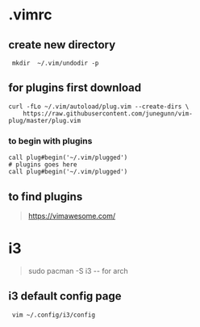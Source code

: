 # .vimrc

## create new directory 
```linux
 mkdir  ~/.vim/undodir -p
 ```

## for plugins first download
```linux
curl -fLo ~/.vim/autoload/plug.vim --create-dirs \
    https://raw.githubusercontent.com/junegunn/vim-plug/master/plug.vim
```
    
### to begin with plugins
```vim
call plug#begin('~/.vim/plugged')
# plugins goes here
call plug#begin('~/.vim/plugged')
```

## to find plugins
> https://vimawesome.com/

# i3
> sudo pacman -S i3 -- for arch

## i3 default config page
```linux
 vim ~/.config/i3/config
```
